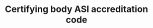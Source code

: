 ---
title: 'Certifying body ASI accreditation code'
field: 'is.certifyingBody.asiCode'
slug: 'is-certifyingbody-asicode'
comment: 'Select from control list'
required: False
vocabulary: 'vocabulary.txt'
module: 'Certifying Body'
cluster: 'Certification'
policy: 'Controlled value. Single select from control list.'
layout: 'home'
---